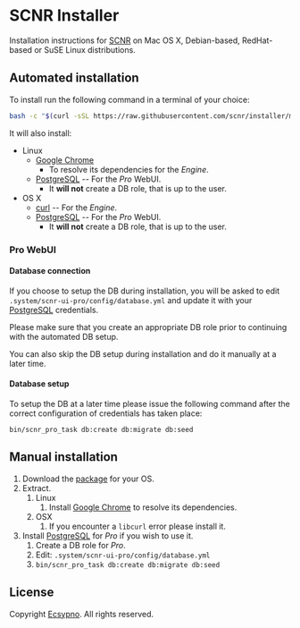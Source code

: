 # SCNR Installer

Installation instructions for [SCNR](https://ecsypno.com/scnr-documentation/) on Mac OS X,
Debian-based, RedHat-based or SuSE Linux distributions.

## Automated installation

To install run the following command in a terminal of your choice:

```bash
bash -c "$(curl -sSL https://raw.githubusercontent.com/scnr/installer/main/install.sh)"
```

It will also install:
* Linux
  * [Google Chrome](https://www.google.com/chrome/)
    * To resolve its dependencies for the _Engine_.
  * [PostgreSQL](https://www.postgresql.org/) -- For the _Pro_ WebUI.
      * It **will not** create a DB role, that is up to the user. 
* OS X
  * [curl](https://curl.se/) -- For the _Engine_.
  * [PostgreSQL](https://www.postgresql.org/) -- For the _Pro_ WebUI.
    * It **will not** create a DB role, that is up to the user.

### Pro WebUI

#### Database connection

If you choose to setup the DB during installation, you will be asked to edit 
`.system/scnr-ui-pro/config/database.yml` and update
it with your [PostgreSQL](https://www.postgresql.org/) credentials.

Please make sure that you create an appropriate DB role prior to continuing with
the automated DB setup.

You can also skip the DB setup during installation and do it manually at a later time.

#### Database setup

To setup the DB at a later time please issue the following command after the
correct configuration of credentials has taken place:

```
bin/scnr_pro_task db:create db:migrate db:seed
```

## Manual installation

1. Download the [package](https://downloads.ecsypno.com/) for your OS.
2. Extract.
   1. Linux
      1. Install [Google Chrome](https://www.google.com/chrome/) to resolve its dependencies.
   2. OSX
      1. If you encounter a `libcurl` error please install it.
3. Install [PostgreSQL](https://www.postgresql.org/) for _Pro_ if you wish to use it.
   1. Create a DB role for _Pro_.
   2. Edit: `.system/scnr-ui-pro/config/database.yml`
   3. `bin/scnr_pro_task db:create db:migrate db:seed`

## License

Copyright [Ecsypno](https://ecsypno.com/). 
All rights reserved.
